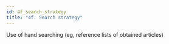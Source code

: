 ```yaml
---
id: 4f_search_strategy
title: "4f. Search strategy"
---
```

Use of hand searching (eg, reference lists of obtained articles)